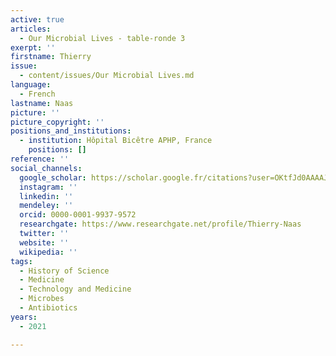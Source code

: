 ```yaml
---
active: true
articles:
  - Our Microbial Lives - table-ronde 3
exerpt: ''
firstname: Thierry
issue:
  - content/issues/Our Microbial Lives.md
language:
  - French
lastname: Naas
picture: ''
picture_copyright: ''
positions_and_institutions:
  - institution: Hôpital Bicêtre APHP, France
    positions: []
reference: ''
social_channels:
  google_scholar: https://scholar.google.fr/citations?user=OKtfJd0AAAAJ&hl=fr
  instagram: ''
  linkedin: ''
  mendeley: ''
  orcid: 0000-0001-9937-9572
  researchgate: https://www.researchgate.net/profile/Thierry-Naas
  twitter: ''
  website: ''
  wikipedia: ''
tags:
  - History of Science
  - Medicine
  - Technology and Medicine
  - Microbes
  - Antibiotics
years:
  - 2021

---
```

